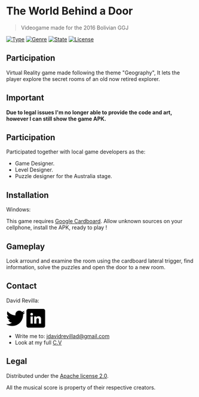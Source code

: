 # The World Behind a Door
> Videogame made for the 2016 Bolivian GGJ

[![Type](https://img.shields.io/badge/Type-Videogame-945C1D.svg)](https://github.com/ZLTM/Taki)
[![Genre](https://img.shields.io/badge/Genre-Sensation-DDA76A.svg)](https://packagist.org/packages/phpunit/phpunit)
[![State](https://img.shields.io/badge/State-Beta-2C834F.svg)](https://packagist.org/packages/phpunit/phpunit)
[![License](https://img.shields.io/badge/License-Apache%202--0-343E7D.svg)](https://packagist.org/packages/phpunit/phpunit)

## Participation
Virtual Reality game made following the theme "Geography", It lets the player explore the secret rooms of an old now retired explorer.

## Important
**Due to legal issues I'm no longer able to provide the code and art, however I can still show the game APK.**

## Participation

Participated together with local game developers as the:

* Game Designer.
* Level Designer.
* Puzzle designer for the Australia stage.

## Installation

Windows:

This game requires [Google Cardboard](https://vr.google.com/cardboard/).
Allow unknown sources on your cellphone, install the APK, ready to play !


## Gameplay

Look arround and examine the room using the cardboard lateral trigger, find information, solve the puzzles and open the door to a new room.

## Contact

David Revilla:

<a href="https://twitter.com/ZLTM_david" target="_blank">
  <img width="50" height="50" border="0" align="center"  src="twitter-logo.jpg"></a>
<a href="https://www.linkedin.com/in/zolutr/" target="_blank">
  <img width="50" height="50" border="0" align="center"  src="linkedin-logo.png"></a>

* Write me to: jdavidrevillad@gmail.com
* Look at my full [C.V](https://drive.google.com/drive/folders/0B9XODKe51qg8aFFXRE9aNE15QWc?usp=sharing)


## Legal

Distributed under the [Apache license 2.0](https://choosealicense.com/licenses/apache-2.0/). 

All the musical score is property of their respective creators.